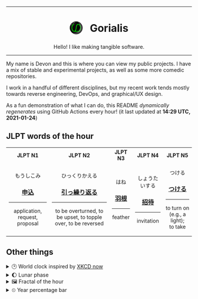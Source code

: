 ***

<h1 align="center">
<sub>
    <img src="readme/resources/avatar.png" height="36">
</sub>
&nbsp;
Gorialis
</h1>
<p align="center">
Hello! I like making tangible software.
</p>

***

My name is Devon and this is where you can view my public projects. I have a mix of stable and experimental projects, as well as some more comedic repositories.

I work in a handful of different disciplines, but my recent work tends mostly towards reverse engineering, DevOps, and graphical/UX design.

As a fun demonstration of what I can do, this README *dynamically regenerates* using GitHub Actions every hour! (it last updated at **14:29 UTC, 2021-01-24**)

<h2>JLPT words of the hour</h2>
<table>
    <tr>
        <th>JLPT N1</th>
        <th>JLPT N2</th>
        <th>JLPT N3</th>
        <th>JLPT N4</th>
        <th>JLPT N5</th>
    </tr>
    <tr>
        <td>
            <p align="center">もうしこみ</p>
            <h3 align="center"><b><a href="https://jisho.org/search/%E7%94%B3%E8%BE%BC">申込</a></b></h3>
            <hr>
            <p align="center">application,<wbr> request,<wbr> proposal</p>
        </td>
        <td>
            <p align="center">ひっくりかえる</p>
            <h3 align="center"><b><a href="https://jisho.org/search/%E5%BC%95%E3%81%A3%E7%B9%B0%E3%82%8A%E8%BF%94%E3%82%8B">引っ繰り返る</a></b></h3>
            <hr>
            <p align="center">to be overturned,<wbr> to be upset,<wbr> to topple over,<wbr> to be reversed</p>
        </td>
        <td>
            <p align="center">はね</p>
            <h3 align="center"><b><a href="https://jisho.org/search/%E7%BE%BD%E6%A0%B9">羽根</a></b></h3>
            <hr>
            <p align="center">feather</p>
        </td>
        <td>
            <p align="center">しょうたいする</p>
            <h3 align="center"><b><a href="https://jisho.org/search/%E6%8B%9B%E5%BE%85">招待</a></b></h3>
            <hr>
            <p align="center">invitation</p>
        </td>
        <td>
            <p align="center">つける</p>
            <h3 align="center"><b><a href="https://jisho.org/search/%E3%81%A4%E3%81%91%E3%82%8B">つける</a></b></h3>
            <hr>
            <p align="center">to turn on (e.g.,<wbr> a light);<br> to take</p>
        </td>
    </tr>
</table>

<h2>Other things</h2>
<details>
<summary>🕑  World clock inspired by <a href="https://xkcd.com/now">XKCD now</a></summary>

> <img src="generated/now.png" width="512">

</details>
<details>
<summary>🌔 Lunar phase</summary>

The moon is approximately 40.63% through its phase (Waxing Gibbous).

</details>
<details>
<summary>&#x1f5bc; Fractal of the hour</summary>

> <img src="generated/fractal.png" width="512">

</details>
<details>
<summary>&#x23f2; Year percentage bar</summary>
<pre><code>2021 [█▁▁▁▁▁▁▁▁▁▁▁▁▁▁▁▁▁▁▁] 6.47%</code></pre>
</details>
